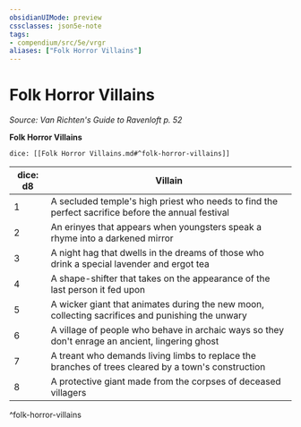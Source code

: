 ```yaml
---
obsidianUIMode: preview
cssclasses: json5e-note
tags:
- compendium/src/5e/vrgr
aliases: ["Folk Horror Villains"]
---
```

# Folk Horror Villains
*Source: Van Richten's Guide to Ravenloft p. 52* 

**Folk Horror Villains**

`dice: [[Folk Horror Villains.md#^folk-horror-villains]]`

| dice: d8 | Villain |
|----------|---------|
| 1 | A secluded temple's high priest who needs to find the perfect sacrifice before the annual festival |
| 2 | An erinyes that appears when youngsters speak a rhyme into a darkened mirror |
| 3 | A night hag that dwells in the dreams of those who drink a special lavender and ergot tea |
| 4 | A shape-shifter that takes on the appearance of the last person it fed upon |
| 5 | A wicker giant that animates during the new moon, collecting sacrifices and punishing the unwary |
| 6 | A village of people who behave in archaic ways so they don't enrage an ancient, lingering ghost |
| 7 | A treant who demands living limbs to replace the branches of trees cleared by a town's construction |
| 8 | A protective giant made from the corpses of deceased villagers |
^folk-horror-villains